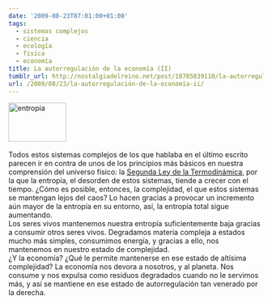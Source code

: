 ```yaml
---
date: '2009-08-23T07:01:00+01:00'
tags:
  - sistemas complejos
  - ciencia
  - ecología
  - física
  - economía
title: La autorregulación de la economía (II)
tumblr_url: http://nostalgiadelreino.net/post/18785839110/la-autorregulación-de-la-economía-ii
url: /2009/08/23/la-autorregulación-de-la-economía-ii/
---
```


<p><img src="http://nostalgiadelreino.net/blog/wp-content/uploads/2009/08/entropia.png" alt="entropia" title="entropia" width="114" height="77" class="alignleft size-full wp-image-631"/><br/><br/>Todos estos sistemas complejos de los que hablaba en el último escrito parecen ir en contra de unos de los principios más básicos en nuestra comprensión del universo físico: la <a href="http://es.wikipedia.org/wiki/Segunda_ley_de_la_termodin%C3%A1mica">Segunda Ley de la Termodinámica</a>, por la que la entropía, el desorden de estos sistemas, tiende a crecer con el tiempo. ¿Cómo es posible, entonces, la complejidad, el que estos sistemas se mantengan lejos del caos? Lo hacen gracias a provocar un incremento aún mayor de la entropía en su entorno, así, la entropía total sigue aumentando.<br/>Los seres vivos mantenemos nuestra entropía suficientemente baja gracias a consumir otros seres vivos. Degradamos materia compleja a estados mucho más simples, consumimos energía, y gracias a ello, nos mantenemos en nuestro estado de complejidad.<br/>¿Y la economía? ¿Qué le permite mantenerse en ese estado de altísima complejidad? La economía nos devora a nosotros, y al planeta. Nos consume y nos expulsa como residuos degradados cuando no le servimos más, y así se mantiene en ese estado de autorregulación tan venerado por la derecha.</p><div class="blogger-post-footer"><img width="1" height="1" src="https://blogger.googleusercontent.com/tracker/1180118427259117074-169759379682665559?l=nostalgiadelreino.blogspot.com" alt=""/></div>